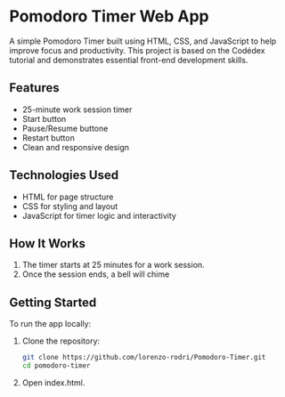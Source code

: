 # Pomodoro Timer Web App

A simple Pomodoro Timer built using HTML, CSS, and JavaScript to help improve focus and productivity. This project is based on the Codédex tutorial and demonstrates essential front-end development skills.

## Features

- 25-minute work session timer
- Start button
- Pause/Resume buttone
- Restart button
- Clean and responsive design

## Technologies Used

- HTML for page structure
- CSS for styling and layout
- JavaScript for timer logic and interactivity

## How It Works

1. The timer starts at 25 minutes for a work session.
2. Once the session ends, a bell will chime

## Getting Started

To run the app locally:

1. Clone the repository:
   ```bash
   git clone https://github.com/lorenzo-rodri/Pomodoro-Timer.git
   cd pomodoro-timer
2. Open index.html.
